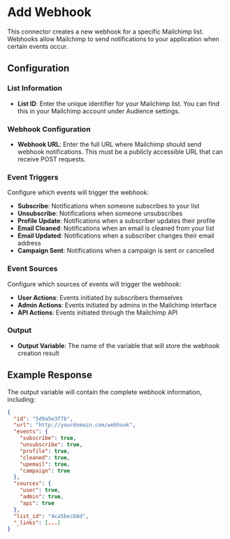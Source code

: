 # Add Webhook

This connector creates a new webhook for a specific Mailchimp list. Webhooks allow Mailchimp to send notifications to your application when certain events occur.

## Configuration

### List Information
- **List ID**: Enter the unique identifier for your Mailchimp list. You can find this in your Mailchimp account under Audience settings.

### Webhook Configuration
- **Webhook URL**: Enter the full URL where Mailchimp should send webhook notifications. This must be a publicly accessible URL that can receive POST requests.

### Event Triggers
Configure which events will trigger the webhook:

- **Subscribe**: Notifications when someone subscribes to your list
- **Unsubscribe**: Notifications when someone unsubscribes
- **Profile Update**: Notifications when a subscriber updates their profile
- **Email Cleaned**: Notifications when an email is cleaned from your list
- **Email Updated**: Notifications when a subscriber changes their email address
- **Campaign Sent**: Notifications when a campaign is sent or cancelled

### Event Sources
Configure which sources of events will trigger the webhook:

- **User Actions**: Events initiated by subscribers themselves
- **Admin Actions**: Events initiated by admins in the Mailchimp interface
- **API Actions**: Events initiated through the Mailchimp API

### Output
- **Output Variable**: The name of the variable that will store the webhook creation result

## Example Response

The output variable will contain the complete webhook information, including:

```json
{
  "id": "5d9a5e3f7b",
  "url": "http://yourdomain.com/webhook",
  "events": {
    "subscribe": true,
    "unsubscribe": true,
    "profile": true,
    "cleaned": true,
    "upemail": true,
    "campaign": true
  },
  "sources": {
    "user": true,
    "admin": true,
    "api": true
  },
  "list_id": "4ca5becb8d",
  "_links": [...]
}
```